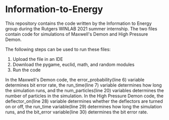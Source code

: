 # Information-to-Energy
This repository contains the code written by the Information to Energy group during the Rutgers WINLAB 2021 summer internship.
The two files contain code for simulations of Maxwell's Demon and High Pressure Demon.

The following steps can be used to run these files:
1. Upload the file in an IDE
2. Download the pygame, euclid, math, and random modules
3. Run the code

In the Maxwell's Demon code, the error_probability(line 6) variable determines bit error rate, the run_time(line 7) variable determines how long the simulation runs, and the num_particles(line 20) variables determines the number of particles in the simulation.
In the High Pressure Demon code, the deflector_on(line 28) variable determines whether the deflectors are turned on or off, the run_time variable(line 29) determines how long the simulation runs, and the bit_error variable(line 30) determines the bit error rate.
